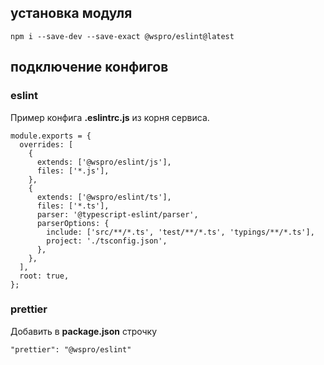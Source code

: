 ## установка модуля
```
npm i --save-dev --save-exact @wspro/eslint@latest
```

## подключение конфигов

### eslint
Пример конфига **.eslintrc.js** из корня сервиса.
```
module.exports = {
  overrides: [
    {
      extends: ['@wspro/eslint/js'],
      files: ['*.js'],
    },
    {
      extends: ['@wspro/eslint/ts'],
      files: ['*.ts'],
      parser: '@typescript-eslint/parser',
      parserOptions: {
        include: ['src/**/*.ts', 'test/**/*.ts', 'typings/**/*.ts'],
        project: './tsconfig.json',
      },
    },
  ],
  root: true,
};
```

### prettier
Добавить в **package.json** строчку
```
"prettier": "@wspro/eslint"
```
